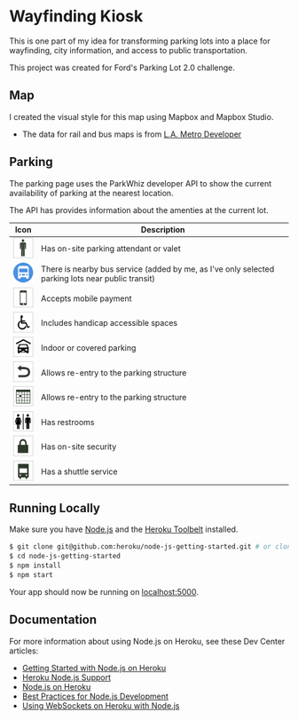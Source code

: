 # Wayfinding Kiosk

This is one part of my idea for transforming parking lots into a place for wayfinding, city information, and access to public transportation. 

This project was created for Ford's Parking Lot 2.0 challenge. 


## Map

I created the visual style for this map using Mapbox and Mapbox Studio. 

 - The data for rail and bus maps is from [L.A. Metro Developer](http://developer.metro.net/introduction/gis-data/download-gis-data/)

## Parking

The parking page uses the ParkWhiz developer API to show the current availability of parking at the nearest location. 

The API has provides information about the amenties at the current lot. 


<table>
	<thead>
	<tr>
		<th>Icon</th>
		<th>Description</th>
	</tr>
	</thead>
	<tbody>
	<tr>
		<td><img src="https://raw.githubusercontent.com/stevepepple/la-parking/master/assets/images/icons/attended.png" width="40px"/></td>
		<td>Has on-site parking attendant or valet</td>
	</tr>
	<tr>
		<td><img src="https://raw.githubusercontent.com/stevepepple/la-parking/master/assets/images/icons/bus_station.png" width="40px"/></td>
		<td>There is nearby bus service (added by me, as I've only selected parking lots near public transit)</td>
	</tr>
	<tr>
		<td><img src="https://raw.githubusercontent.com/stevepepple/la-parking/master/assets/images/icons/eticket.png" width="40px"/></td>
		<td>Accepts mobile payment</td>
	</tr>
	<tr>
		<td><img src="https://raw.githubusercontent.com/stevepepple/la-parking/master/assets/images/icons/handicap.png" width="40px"/></td>
		<td>Includes handicap accessible spaces</td>
	</tr>
	<tr>
		<td><img src="https://raw.githubusercontent.com/stevepepple/la-parking/master/assets/images/icons/indoor.png" width="40px"/></td>
		<td>Indoor or covered parking</td>
	</tr>
	<tr>
		<td><img src="https://raw.githubusercontent.com/stevepepple/la-parking/master/assets/images/icons/reentry_allowed.png" width="40px"/></td>
		<td>Allows re-entry to the parking structure</td>
	</tr>
	<tr>
		<td><img src="https://raw.githubusercontent.com/stevepepple/la-parking/master/assets/images/icons/reserved.png" width="40px"/></td>
		<td>Allows re-entry to the parking structure</td>
	</tr>
	<tr>
		<td><img src="https://raw.githubusercontent.com/stevepepple/la-parking/master/assets/images/icons/restroom.png" width="40px"/></td>
		<td>Has restrooms</td>
	</tr>
	<tr>
		<td><img src="https://raw.githubusercontent.com/stevepepple/la-parking/master/assets/images/icons/security.png" width="40px"/></td>
		<td>Has on-site security</td>
	</tr>
	<tr>
		<td><img src="https://raw.githubusercontent.com/stevepepple/la-parking/master/assets/images/icons/shuttle.png" width="40px"/></td>
		<td>Has a shuttle service</td>
	</tr>
	</tbody>
</table>

## Running Locally

Make sure you have [Node.js](http://nodejs.org/) and the [Heroku Toolbelt](https://toolbelt.heroku.com/) installed.

```sh
$ git clone git@github.com:heroku/node-js-getting-started.git # or clone your own fork
$ cd node-js-getting-started
$ npm install
$ npm start
```

Your app should now be running on [localhost:5000](http://localhost:5000/).

## Documentation

For more information about using Node.js on Heroku, see these Dev Center articles:

- [Getting Started with Node.js on Heroku](https://devcenter.heroku.com/articles/getting-started-with-nodejs)
- [Heroku Node.js Support](https://devcenter.heroku.com/articles/nodejs-support)
- [Node.js on Heroku](https://devcenter.heroku.com/categories/nodejs)
- [Best Practices for Node.js Development](https://devcenter.heroku.com/articles/node-best-practices)
- [Using WebSockets on Heroku with Node.js](https://devcenter.heroku.com/articles/node-websockets)
